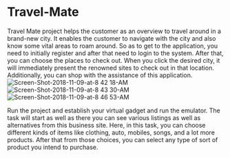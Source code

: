 # Travel-Mate
Travel Mate project helps the customer as an overview to travel around in a brand-new city. It enables the customer to navigate with the city and also know some vital areas to roam around. So as to get to the application, you need to initially register and after that need to login to the system. After that, you can choose the places to check out. When you click the desired city, it will immediately present the renowned sites to check out in that location. Additionally, you can shop with the assistance of this application.\
![Screen-Shot-2018-11-09-at-8 42 18-AM](https://user-images.githubusercontent.com/75837374/155073123-eb09b120-8a81-46dc-92da-7cf5c00a3a21.png)![Screen-Shot-2018-11-09-at-8 43 30-AM](https://user-images.githubusercontent.com/75837374/155073156-e4279261-1987-44a7-a9bc-3b30724ba421.png)![Screen-Shot-2018-11-09-at-8 46 53-AM](https://user-images.githubusercontent.com/75837374/155073174-ace87c03-020a-48b1-8cc9-6238cacf08be.png)



Run the project and establish your virtual gadget and run the emulator. The task will start as well as there you can see various listings as well as alternatives from this business site. Here, in this task, you can choose different kinds of items like clothing, auto, mobiles, songs, and a lot more products. After that from those choices, you can select any type of sort of product you intend to purchase.
